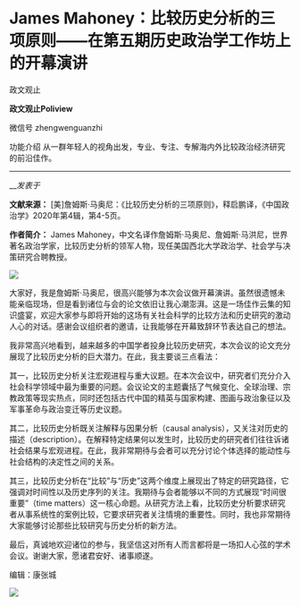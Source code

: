 

#  James Mahoney：比较历史分析的三项原则——在第五期历史政治学工作坊上的开幕演讲

政文观止  

**政文观止Poliview** 

微信号 zhengwenguanzhi

功能介绍 从一群年轻人的视角出发，专业、专注、专解海内外比较政治经济研究的前沿佳作。

____

___发表于_


**文献来源：** [美]詹姆斯·马奥尼：《比较历史分析的三项原则》，释启鹏译，《中国政治学》2020年第4辑，第4-5页。  

  

 **作者简介：** James
Mahoney，中文名译作詹姆斯·马奥尼、詹姆斯·马洪尼，世界著名政治学家，比较历史分析的领军人物，现任美国西北大学政治学、社会学与决策研究合聘教授。  

![](/images/167/2.jpeg)

大家好，我是詹姆斯·马奥尼，很高兴能够为本次会议做开幕演讲。虽然很遗憾未能亲临现场，但是看到诸位与会的论文依旧让我心潮澎湃。这是一场佳作云集的知识盛宴，欢迎大家参与即将开始的这场有关社会科学的比较方法和历史研究的激动人心的对话。感谢会议组织者的邀请，让我能够在开幕致辞环节表达自己的想法。

  

我非常高兴地看到，越来越多的中国学者投身比较历史研究，本次会议的论文充分展现了比较历史分析的巨大潜力。在此，我主要谈三点看法：

  

其一，比较历史分析关注宏观进程与重大议题。在本次会议中，研究者们充分介入社会科学领域中最为重要的问题。会议论文的主题囊括了气候变化、全球治理、宗教政策等现实热点，同时还包括古代中国的精英与国家构建、图画与政治象征以及军事革命与政治变迁等历史议题。

  

其二，比较历史分析既关注解释与因果分析（causal
analysis），又关注对历史的描述（description）。在解释特定结果何以发生时，比较历史的研究者们往往诉诸社会结果与宏观进程。在此，我非常期待与会者可以充分讨论个体选择的能动性与社会结构的决定性之间的关系。

  

其三，比较历史分析在“比较”与“历史”这两个维度上展现出了特定的研究路径，它强调对时间性以及历史序列的关注。我期待与会者能够以不同的方式展现“时间很重要”（time
matters）这一核心命题。从研究方法上看，比较历史分析要求研究者从事系统性的案例比较，它要求研究者关注情境的重要性。同时，我也非常期待大家能够讨论那些比较研究与历史分析的新方法。

  

最后，真诚地欢迎诸位的参与，我坚信这对所有人而言都将是一场扣人心弦的学术会议。谢谢大家，愿诸君安好、诸事顺遂。

编辑：康张城

  

![](/images/167/3.jpeg)

  

